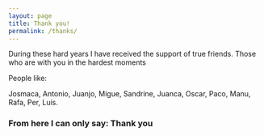 ```yaml
---
layout: page
title: Thank you!
permalink: /thanks/
---
```


During these hard years I have received the support of true friends. Those who are with you in the hardest moments

People like:

Josmaca, Antonio, Juanjo, Migue, Sandrine, Juanca, Oscar, Paco, Manu, Rafa, Per, Luis.


### From here I can only say: Thank you


